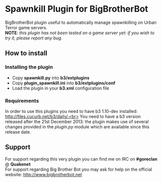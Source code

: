 Spawnkill Plugin for BigBrotherBot
==================================

BigBrotherBot plugin useful to automatically manage spawnkilling on Urban Terror game servers.<br>
**NOTE**: *this plugin has not been tested on a game server yet: if you wish to try it, please report any bug.*


## How to install

### Installing the plugin

* Copy **spawnkill.py** into **b3/extplugins**
* Copy **plugin_spawnkill.ini** into **b3/extplugins/conf**
* Load the plugin in your **b3.xml** configuration file

### Requirements

In order to use this plugins you need to have b3 1.10-dev installed: http://files.cucurb.net/b3/daily/.<br>
You need to have a b3 version released after the 21st December 2013: the plugin makes use of several changes
provided in the *plugin.py* module which are available since this release date.<br>

## Support

For support regarding this very plugin you can find me on IRC on **#goreclan** @ **Quakenet**<br>
For support regarding Big Brother Bot you may ask for help on the official website: http://www.bigbrotherbot.net